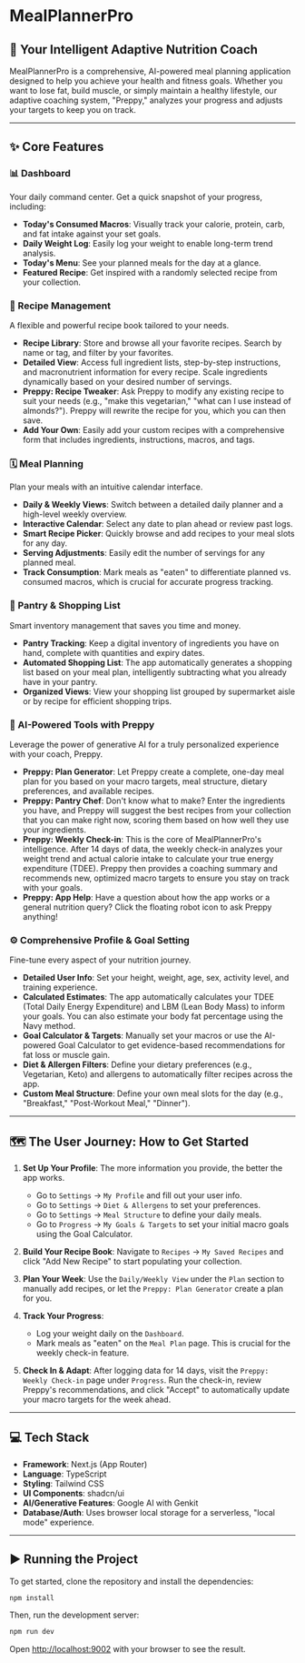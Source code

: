 # MealPlannerPro

## 🚀 Your Intelligent Adaptive Nutrition Coach

MealPlannerPro is a comprehensive, AI-powered meal planning application designed to help you achieve your health and fitness goals. Whether you want to lose fat, build muscle, or simply maintain a healthy lifestyle, our adaptive coaching system, "Preppy," analyzes your progress and adjusts your targets to keep you on track.

---

## ✨ Core Features

### 📊 Dashboard
Your daily command center. Get a quick snapshot of your progress, including:
- **Today's Consumed Macros**: Visually track your calorie, protein, carb, and fat intake against your set goals.
- **Daily Weight Log**: Easily log your weight to enable long-term trend analysis.
- **Today's Menu**: See your planned meals for the day at a glance.
- **Featured Recipe**: Get inspired with a randomly selected recipe from your collection.

### 🥗 Recipe Management
A flexible and powerful recipe book tailored to your needs.
- **Recipe Library**: Store and browse all your favorite recipes. Search by name or tag, and filter by your favorites.
- **Detailed View**: Access full ingredient lists, step-by-step instructions, and macronutrient information for every recipe. Scale ingredients dynamically based on your desired number of servings.
- **Preppy: Recipe Tweaker**: Ask Preppy to modify any existing recipe to suit your needs (e.g., "make this vegetarian," "what can I use instead of almonds?"). Preppy will rewrite the recipe for you, which you can then save.
- **Add Your Own**: Easily add your custom recipes with a comprehensive form that includes ingredients, instructions, macros, and tags.

### 🗓️ Meal Planning
Plan your meals with an intuitive calendar interface.
- **Daily & Weekly Views**: Switch between a detailed daily planner and a high-level weekly overview.
- **Interactive Calendar**: Select any date to plan ahead or review past logs.
- **Smart Recipe Picker**: Quickly browse and add recipes to your meal slots for any day.
- **Serving Adjustments**: Easily edit the number of servings for any planned meal.
- **Track Consumption**: Mark meals as "eaten" to differentiate planned vs. consumed macros, which is crucial for accurate progress tracking.

### 🛒 Pantry & Shopping List
Smart inventory management that saves you time and money.
- **Pantry Tracking**: Keep a digital inventory of ingredients you have on hand, complete with quantities and expiry dates.
- **Automated Shopping List**: The app automatically generates a shopping list based on your meal plan, intelligently subtracting what you already have in your pantry.
- **Organized Views**: View your shopping list grouped by supermarket aisle or by recipe for efficient shopping trips.

### 🤖 AI-Powered Tools with Preppy
Leverage the power of generative AI for a truly personalized experience with your coach, Preppy.
- **Preppy: Plan Generator**: Let Preppy create a complete, one-day meal plan for you based on your macro targets, meal structure, dietary preferences, and available recipes.
- **Preppy: Pantry Chef**: Don't know what to make? Enter the ingredients you have, and Preppy will suggest the best recipes from your collection that you can make right now, scoring them based on how well they use your ingredients.
- **Preppy: Weekly Check-in**: This is the core of MealPlannerPro's intelligence. After 14 days of data, the weekly check-in analyzes your weight trend and actual calorie intake to calculate your true energy expenditure (TDEE). Preppy then provides a coaching summary and recommends new, optimized macro targets to ensure you stay on track with your goals.
- **Preppy: App Help**: Have a question about how the app works or a general nutrition query? Click the floating robot icon to ask Preppy anything!

### ⚙️ Comprehensive Profile & Goal Setting
Fine-tune every aspect of your nutrition journey.
- **Detailed User Info**: Set your height, weight, age, sex, activity level, and training experience.
- **Calculated Estimates**: The app automatically calculates your TDEE (Total Daily Energy Expenditure) and LBM (Lean Body Mass) to inform your goals. You can also estimate your body fat percentage using the Navy method.
- **Goal Calculator & Targets**: Manually set your macros or use the AI-powered Goal Calculator to get evidence-based recommendations for fat loss or muscle gain.
- **Diet & Allergen Filters**: Define your dietary preferences (e.g., Vegetarian, Keto) and allergens to automatically filter recipes across the app.
- **Custom Meal Structure**: Define your own meal slots for the day (e.g., "Breakfast," "Post-Workout Meal," "Dinner").

---

## 🗺️ The User Journey: How to Get Started

1.  **Set Up Your Profile**: The more information you provide, the better the app works.
    - Go to `Settings` -> `My Profile` and fill out your user info.
    - Go to `Settings` -> `Diet & Allergens` to set your preferences.
    - Go to `Settings` -> `Meal Structure` to define your daily meals.
    - Go to `Progress` -> `My Goals & Targets` to set your initial macro goals using the Goal Calculator.

2.  **Build Your Recipe Book**: Navigate to `Recipes` -> `My Saved Recipes` and click "Add New Recipe" to start populating your collection.

3.  **Plan Your Week**: Use the `Daily/Weekly View` under the `Plan` section to manually add recipes, or let the `Preppy: Plan Generator` create a plan for you.

4.  **Track Your Progress**:
    - Log your weight daily on the `Dashboard`.
    - Mark meals as "eaten" on the `Meal Plan` page. This is crucial for the weekly check-in feature.

5.  **Check In & Adapt**: After logging data for 14 days, visit the `Preppy: Weekly Check-in` page under `Progress`. Run the check-in, review Preppy's recommendations, and click "Accept" to automatically update your macro targets for the week ahead.

---

## 💻 Tech Stack

- **Framework**: Next.js (App Router)
- **Language**: TypeScript
- **Styling**: Tailwind CSS
- **UI Components**: shadcn/ui
- **AI/Generative Features**: Google AI with Genkit
- **Database/Auth**: Uses browser local storage for a serverless, "local mode" experience.

---

## ▶️ Running the Project

To get started, clone the repository and install the dependencies:

```bash
npm install
```

Then, run the development server:

```bash
npm run dev
```

Open [http://localhost:9002](http://localhost:9002) with your browser to see the result.
